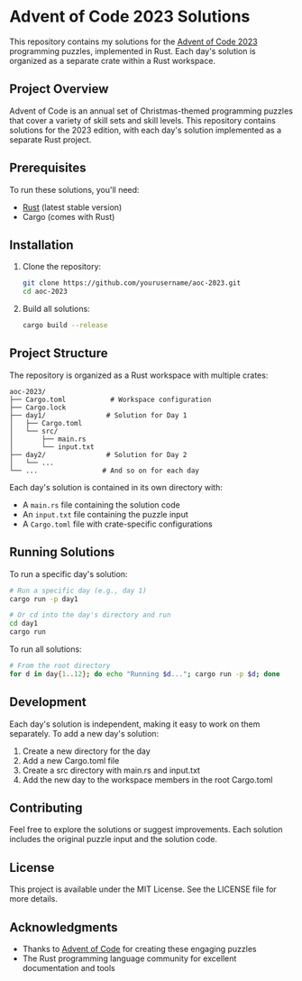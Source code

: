# Advent of Code 2023 Solutions

This repository contains my solutions for the [Advent of Code 2023](https://adventofcode.com/2023) programming puzzles, implemented in Rust. Each day's solution is organized as a separate crate within a Rust workspace.

## Project Overview

Advent of Code is an annual set of Christmas-themed programming puzzles that cover a variety of skill sets and skill levels. This repository contains solutions for the 2023 edition, with each day's solution implemented as a separate Rust project.

## Prerequisites

To run these solutions, you'll need:

- [Rust](https://www.rust-lang.org/tools/install) (latest stable version)
- Cargo (comes with Rust)

## Installation

1. Clone the repository:
   ```bash
   git clone https://github.com/yourusername/aoc-2023.git
   cd aoc-2023
   ```

2. Build all solutions:
   ```bash
   cargo build --release
   ```

## Project Structure

The repository is organized as a Rust workspace with multiple crates:

```
aoc-2023/
├── Cargo.toml           # Workspace configuration
├── Cargo.lock
├── day1/               # Solution for Day 1
│   ├── Cargo.toml
│   └── src/
│       ├── main.rs
│       └── input.txt
├── day2/               # Solution for Day 2
│   └── ...
└── ...                # And so on for each day
```

Each day's solution is contained in its own directory with:
- A `main.rs` file containing the solution code
- An `input.txt` file containing the puzzle input
- A `Cargo.toml` file with crate-specific configurations

## Running Solutions

To run a specific day's solution:

```bash
# Run a specific day (e.g., day 1)
cargo run -p day1

# Or cd into the day's directory and run
cd day1
cargo run
```

To run all solutions:

```bash
# From the root directory
for d in day{1..12}; do echo "Running $d..."; cargo run -p $d; done
```

## Development

Each day's solution is independent, making it easy to work on them separately. To add a new day's solution:

1. Create a new directory for the day
2. Add a new Cargo.toml file
3. Create a src directory with main.rs and input.txt
4. Add the new day to the workspace members in the root Cargo.toml

## Contributing

Feel free to explore the solutions or suggest improvements. Each solution includes the original puzzle input and the solution code.

## License

This project is available under the MIT License. See the LICENSE file for more details.

## Acknowledgments

- Thanks to [Advent of Code](https://adventofcode.com) for creating these engaging puzzles
- The Rust programming language community for excellent documentation and tools